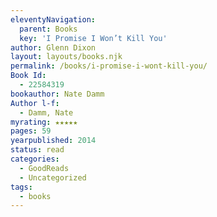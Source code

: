 ```yaml
---
eleventyNavigation:
  parent: Books
  key: 'I Promise I Won’t Kill You'
author: Glenn Dixon
layout: layouts/books.njk
permalink: /books/i-promise-i-wont-kill-you/
Book Id:
  - 22584319
bookauthor: Nate Damm
Author l-f:
  - Damm, Nate
myrating: ★★★★★
pages: 59
yearpublished: 2014
status: read
categories:
  - GoodReads
  - Uncategorized
tags:
  - books
---
```


